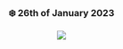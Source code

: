  <div align='center'>
 
### ❄️ 26th of January 2023

![](https://media.tenor.com/Xf_PZVtHpSgAAAAC/anime-typing.gif)

 </div>
